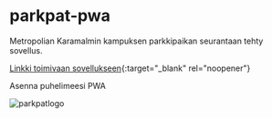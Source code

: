 # parkpat-pwa


Metropolian Karamalmin kampuksen parkkipaikan seurantaan tehty sovellus.



[Linkki toimivaan sovellukseen](https://karaparkki.fi "Linkki sovellukseen"){:target="_blank" rel="noopener"}

Asenna puhelimeesi PWA 


![parkpatlogo](https://user-images.githubusercontent.com/63448548/143406316-8ccdf0d9-045a-4a75-9a9e-b3ffc57c1e24.png)
